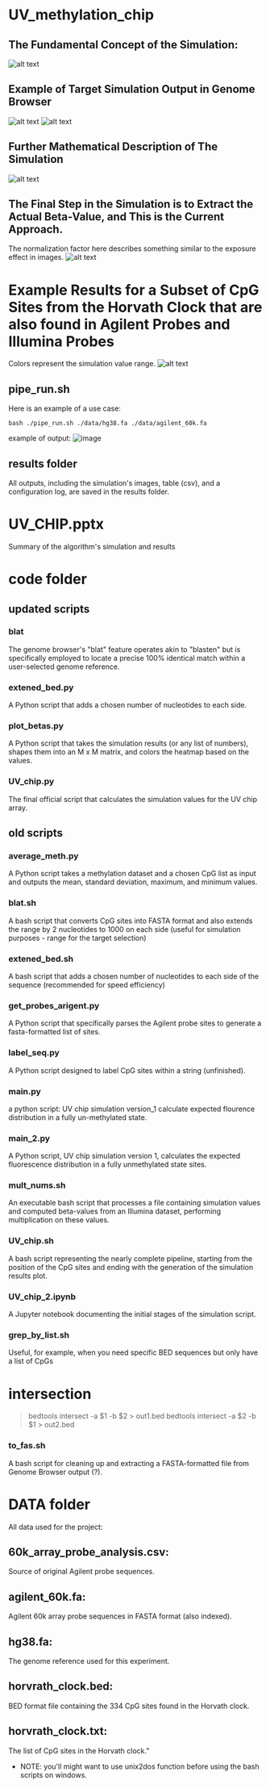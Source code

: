 # UV_methylation_chip

## The Fundamental Concept of the Simulation:
![alt text](https://raw.githubusercontent.com/noadrow/UV_methylation_chip/main/Pressentation%20images/8_7_23%20-%20UV%20CHIP.png)

## Example of Target Simulation Output in Genome Browser 
![alt text](https://raw.githubusercontent.com/noadrow/UV_methylation_chip/main/Pressentation%20images/8_7_23%20-%20UV%20CHIP%20(2).png)
![alt text](https://raw.githubusercontent.com/noadrow/UV_methylation_chip/main/Pressentation%20images/8_7_23%20-%20UV%20CHIP%20(1).png)

## Further Mathematical Description of The Simulation
![alt text](https://raw.githubusercontent.com/noadrow/UV_methylation_chip/main/Pressentation%20images/satistics.png)

## The Final Step in the Simulation is to Extract the Actual Beta-Value, and This is the Current Approach.
The normalization factor here describes something similar to the exposure effect in images.
![alt text](https://raw.githubusercontent.com/noadrow/UV_methylation_chip/main/Pressentation%20images/8_7_23%20-%20UV%20CHIP%20(4).png)

# Example Results for a Subset of CpG Sites from the Horvath Clock that are also found in Agilent Probes and Illumina Probes 
Colors represent the simulation value range.
![alt text](https://raw.githubusercontent.com/noadrow/UV_methylation_chip/main/Pressentation%20images/heatmap_result.png)

## pipe_run.sh
Here is an example of a use case:
```
bash ./pipe_run.sh ./data/hg38.fa ./data/agilent_60k.fa
```
example of output:
![image](https://github.com/noadrow/UV_methylation_chip/assets/105928017/30891e1c-280f-4ea3-b271-dee5db980058)

 ## results folder
  All outputs, including the simulation's images, table (csv), and a configuration log, are saved in the results folder.
  
# UV_CHIP.pptx
Summary of the algorithm's simulation and results

# code folder
## updated scripts

### blat
The genome browser's "blat" feature operates akin to "blasten" but is specifically employed to locate a precise 100% identical match within a user-selected genome reference.

### extened_bed.py 
A Python script that adds a chosen number of nucleotides to each side.

### plot_betas.py
A Python script that takes the simulation results (or any list of numbers), shapes them into an M x M matrix, and colors the heatmap based on the values.

### UV_chip.py
The final official script that calculates the simulation values for the UV chip array.


## old scripts
### average_meth.py
A Python script takes a methylation dataset and a chosen CpG list as input and outputs the mean, standard deviation, maximum, and minimum values.

### blat.sh
A bash script that converts CpG sites into FASTA format and also extends the range by 2 nucleotides to 1000 on each side (useful for simulation purposes - range for the target selection)

### extened_bed.sh
A bash script that adds a chosen number of nucleotides to each side of the sequence (recommended for speed efficiency)

### get_probes_arigent.py
A Python script that specifically parses the Agilent probe sites to generate a fasta-formatted list of sites.

### label_seq.py
A Python script designed to label CpG sites within a string (unfinished).

### main.py 
a python script: UV chip simulation version_1
calculate expected flourence distribution in a fully un-methylated state.

### main_2.py
A Python script, UV chip simulation version 1, calculates the expected fluorescence distribution in a fully unmethylated state sites.

### mult_nums.sh
An executable bash script that processes a file containing simulation values and computed beta-values from an Illumina dataset, performing multiplication on these values.

### UV_chip.sh
A bash script representing the nearly complete pipeline, starting from the position of the CpG sites and ending with the generation of the simulation results plot.

### UV_chip_2.ipynb
A Jupyter notebook documenting the initial stages of the simulation script.

### grep_by_list.sh
Useful, for example, when you need specific BED sequences but only have a list of CpGs

# intersection
> bedtools intersect -a $1 -b $2 > out1.bed
> bedtools intersect -a $2 -b $1 > out2.bed

### to_fas.sh
A bash script for cleaning up and extracting a FASTA-formatted file from Genome Browser output (?).

# DATA folder
All data used for the project:
## 60k_array_probe_analysis.csv:
  Source of original Agilent probe sequences.
## agilent_60k.fa:
  Agilent 60k array probe sequences in FASTA format (also indexed).
## hg38.fa: 
  The genome reference used for this experiment.
## horvrath_clock.bed: 
  BED format file containing the 334 CpG sites found in the Horvath clock.
## horvrath_clock.txt:
  The list of CpG sites in the Horvath clock."

* NOTE: you'll might want to use unix2dos function before using the bash scripts on windows.
